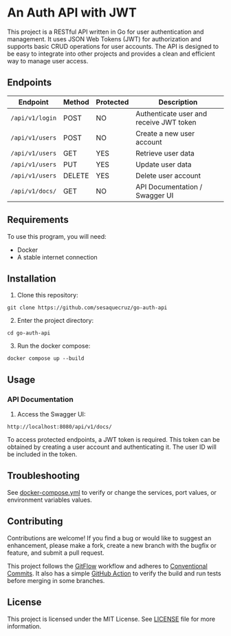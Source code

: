 # An Auth API with JWT

This project is a RESTful API written in Go for user authentication and management. It uses JSON Web Tokens (JWT) for authorization and supports basic CRUD operations for user accounts. The API is designed to be easy to integrate into other projects and provides a clean and efficient way to manage user access.

## Endpoints

| Endpoint | Method | Protected | Description |
| -------- | ------ | --------- | ----------- |
| `/api/v1/login` | POST   | NO  | Authenticate user and receive JWT token |
| `/api/v1/users` | POST   | NO  | Create a new user account               |
| `/api/v1/users` | GET    | YES | Retrieve user data                      |
| `/api/v1/users` | PUT    | YES | Update user data                        |
| `/api/v1/users` | DELETE | YES | Delete user account                     |
| `/api/v1/docs/`  | GET    | NO  | API Documentation / Swagger UI                              |

## Requirements

To use this program, you will need:

- Docker
- A stable internet connection

## Installation

1. Clone this repository:

```
git clone https://github.com/sesaquecruz/go-auth-api
```

2. Enter the project directory:

```
cd go-auth-api
```

3. Run the docker compose:

```
docker compose up --build
```

## Usage

### API Documentation

1. Access the Swagger UI:

```
http://localhost:8080/api/v1/docs/
```

To access protected endpoints, a JWT token is required. This token can be obtained by creating a user account and authenticating it. The user ID will be included in the token.

## Troubleshooting

See [docker-compose.yml](./docker-compose.yml) to verify or change the services, port values, or environment variables values.

## Contributing

Contributions are welcome! If you find a bug or would like to suggest an enhancement, please make a fork, create a new branch with the bugfix or feature, and submit a pull request.

This project follows the [GitFlow](https://www.atlassian.com/git/tutorials/comparing-workflows/gitflow-workflow) workflow and adheres to [Conventional Commits](https://www.conventionalcommits.org/en/v1.0.0/). It also has a simple [GitHub Action](./.github/workflows/build-and-test.yml) to verify the build and run tests before merging in some branches.

## License

This project is licensed under the MIT License. See [LICENSE](./LICENSE) file for more information.